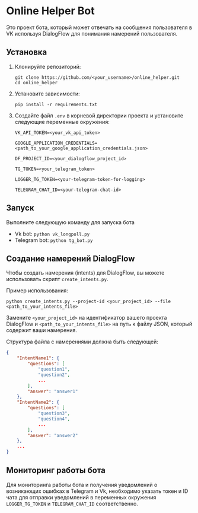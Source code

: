 # Online Helper Bot

Это проект бота, который может отвечать на сообщения пользователя в VK используя DialogFlow для понимания намерений пользователя.

## Установка

1. Клонируйте репозиторий:

   ```
   git clone https://github.com/<your_username>/online_helper.git
   cd online_helper
   ```
2. Установите зависимости:

   ```
   pip install -r requirements.txt
   ```
3. Создайте файл `.env` в корневой директории проекта и установите следующие переменные окружения:

   ```
   VK_API_TOKEN=<your_vk_api_token>

   GOOGLE_APPLICATION_CREDENTIALS=<path_to_your_google_application_credentials.json>

   DF_PROJECT_ID=<your_dialogflow_project_id>

   TG_TOKEN=<your_telegram_token>

   LOGGER_TG_TOKEN=<your-telegram-token-for-logging>

   TELEGRAM_CHAT_ID=<your-telegram-chat-id>

   ```

## Запуск

Выполните следующую команду для запуска бота

- Vk bot: `python vk_longpoll.py`
- Telegram bot: `python tg_bot.py`

## Создание намерений DialogFlow

Чтобы создать намерения (intents) для DialogFlow, вы можете использовать скрипт `create_intents.py`.

Пример использования:

```
python create_intents.py --project-id <your_project_id> --file <path_to_your_intents_file>
```

Замените `<your_project_id>` на идентификатор вашего проекта DialogFlow и `<path_to_your_intents_file>` на путь к файлу JSON, который содержит ваши намерения.

Структура файла с намерениями должна быть следующей:

```json
{
    "IntentName1": {
        "questions": [
            "question1",
            "question2",
            ...
        ],
        "answer": "answer1"
    },
    "IntentName2": {
        "questions": [
            "question3",
            "question4",
            ...
        ],
        "answer": "answer2"
    },
    ...
}
```


## Мониторинг работы бота

Для мониторинга работы бота и получения уведомлений о возникающих ошибках в Telegram и Vk, необходимо указать токен и ID чата для отправки уведомлений в переменных окружения `LOGGER_TG_TOKEN` и `TELEGRAM_CHAT_ID` соответственно.
